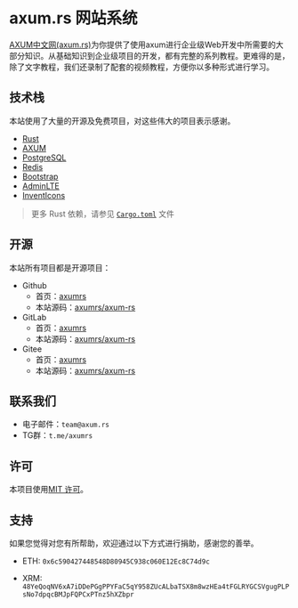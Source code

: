# axum.rs 网站系统

[AXUM中文网(axum.rs)](https://axum.rs)为你提供了使用axum进行企业级Web开发中所需要的大部分知识。从基础知识到企业级项目的开发，都有完整的系列教程。更难得的是，除了文字教程，我们还录制了配套的视频教程，方便你以多种形式进行学习。       

## 技术栈

本站使用了大量的开源及免费项目，对这些伟大的项目表示感谢。

- [Rust](https://www.rust-lang.org/)
- [AXUM](https://github.com/tokio-rs/axum)
- [PostgreSQL](https://www.postgresql.org/)
- [Redis](https://redis.io/)
- [Bootstrap](https://getbootstrap.com/)
- [AdminLTE](https://adminlte.io/)
- [InventIcons](https://InventIcons.com)

> 更多 Rust 依赖，请参见 [`Cargo.toml`](https://github.com/axumrs/axum-rs/blob/main/Cargo.toml) 文件

## 开源

本站所有项目都是开源项目：

- Github
  - 首页：[axumrs](https://github.com/axumrs)
  - 本站源码：[axumrs/axum-rs](https://github.com/axumrs/axum-rs)
- GitLab
  - 首页：[axumrs](https://gitlab.com/axumrs)
  - 本站源码：[axumrs/axum-rs](https://gitlab.com/axumrs/axum-rs)
- Gitee
  - 首页：[axumrs](https://gitee.com/axumrs)
  - 本站源码：[axumrs/axum-rs](https://gitee.com/axumrs/axum-rs)

## 联系我们

- 电子邮件：`team@axum.rs`
- TG群：`t.me/axumrs`

## 许可

本项目使用[MIT 许可](LICENSE)。

## 支持

如果您觉得对您有所帮助，欢迎通过以下方式进行捐助，感谢您的善举。

+ ETH: `0x6c590427448548D80945C938c060E12Ec8C74d9c`

+ XRM: `48YeQoqNV6xA7iDDePGgPPYFaC5qY958ZUcALbaTSX8m8wzHEa4tFGLRYGCSVgugPLPsNo7dpqcBMJpFQPCxPTnz5hXZbpr`
